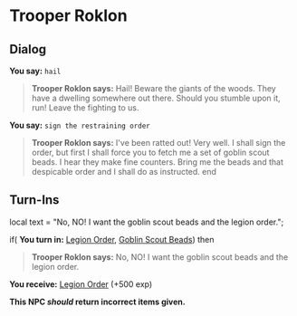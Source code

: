 # Trooper Roklon
## Dialog

**You say:** `hail`



>**Trooper Roklon says:** Hail! Beware the giants of the woods. They have a dwelling somewhere out there. Should you stumble upon it, run! Leave the fighting to us.

**You say:** `sign the restraining order`



>**Trooper Roklon says:** I've been ratted out! Very well. I shall sign the order, but first I shall force you to fetch me a set of goblin scout beads. I hear they make fine counters. Bring me the beads and that despicable order and I shall do as instructed.
end

## Turn-Ins



local text = "No, NO! I want the goblin scout beads and the legion order.";



if( **You turn in:** [Legion Order](/item/18247), [Goblin Scout Beads](/item/12672)) then 


>**Trooper Roklon says:** No, NO! I want the goblin scout beads and the legion order.


 **You receive:**  [Legion Order](/item/18248) (+500 exp)

**This NPC *should* return incorrect items given.**
